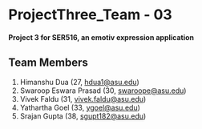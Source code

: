 # ProjectThree_Team - 03
#### Project 3 for SER516, an emotiv expression application

## Team Members
1. Himanshu Dua (27, hdua1@asu.edu)
2. Swaroop Eswara Prasad (30, swaroope@asu.edu)
3. Vivek Faldu (31, vivek.faldu@asu.edu)
4. Yathartha Goel (33, ygoel@asu.edu)
5. Srajan Gupta (38, sgupt182@asu.edu)

